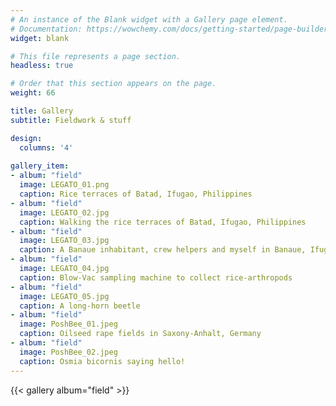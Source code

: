 ```yaml
---
# An instance of the Blank widget with a Gallery page element.
# Documentation: https://wowchemy.com/docs/getting-started/page-builder/
widget: blank

# This file represents a page section.
headless: true

# Order that this section appears on the page.
weight: 66

title: Gallery
subtitle: Fieldwork & stuff

design:
  columns: '4'
  
gallery_item:
- album: "field"
  image: LEGATO_01.png
  caption: Rice terraces of Batad, Ifugao, Philippines
- album: "field"
  image: LEGATO_02.jpg
  caption: Walking the rice terraces of Batad, Ifugao, Philippines
- album: "field"
  image: LEGATO_03.jpg
  caption: A Banaue inhabitant, crew helpers and myself in Banaue, Ifugao, Philippines
- album: "field"
  image: LEGATO_04.jpg
  caption: Blow-Vac sampling machine to collect rice-arthropods  
- album: "field"
  image: LEGATO_05.jpg
  caption: A long-horn beetle
- album: "field"
  image: PoshBee_01.jpeg
  caption: Oilseed rape fields in Saxony-Anhalt, Germany
- album: "field"
  image: PoshBee_02.jpeg
  caption: Osmia bicornis saying hello!  
---
```


{{< gallery album="field" >}}
